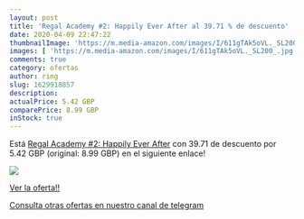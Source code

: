 ```yaml
---
layout: post
title: 'Regal Academy #2: Happily Ever After al 39.71 % de descuento'
date: 2020-04-09 22:47:22
thumbnailImage: 'https://m.media-amazon.com/images/I/611gTAk5oVL._SL200_.jpg'
images: [ 'https://m.media-amazon.com/images/I/611gTAk5oVL._SL200_.jpg' ]
comments: true
category: ofertas
author: ring
slug: 1629918857
description:
actualPrice: 5.42 GBP
comparePrice: 8.99 GBP
inStock: true
---
```


Está [Regal Academy #2: Happily Ever After](https://www.amazon.com/dp/1629918857/?tag=redken08-20) con 39.71 de descuento por 5.42 GBP (original: 8.99 GBP) en el siguiente enlace!

[![](https://m.media-amazon.com/images/I/611gTAk5oVL._SL200_.jpg)](https://www.amazon.com/dp/1629918857/?tag=redken08-20)

[Ver la oferta!!](https://www.amazon.com/dp/1629918857/?tag=redken08-20)

[Consulta otras ofertas en nuestro canal de telegram](https://t.me/s/ofertas25)
